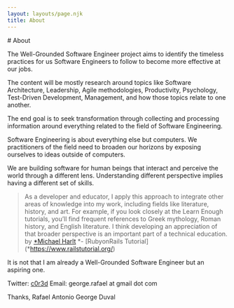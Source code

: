 ```yaml
---
layout: layouts/page.njk
title: About
---
```

\# About

The Well-Grounded Software Engineer project aims to identify the timeless practices for us Software Engineers to follow to become more effective at our jobs.

The content will be mostly research around topics like Software Architecture, Leadership, Agile methodologies, Productivity, Psychology, Test-Driven Development, Management, and how those topics relate to one another.

The end goal is to seek transformation through collecting and processing information around everything related to the field of Software Engineering.

Software Engineering is about everything else but computers. We practitioners of the field need to broaden our horizons by exposing ourselves to ideas outside of computers.

We are building software for human beings that interact and perceive the world through a different lens. Understanding different perspective implies having a different set of skills.

> As a developer and educator, I apply this approach to integrate other areas of knowledge into my work, including fields like literature, history, and art. For example, if you look closely at the Learn Enough tutorials, you’ll find frequent references to Greek mythology, Roman history, and English literature. I think developing an appreciation of that broader perspective is an important part of a technical education. by [*Michael Harlt](*https://www.michaelhartl.com/) *\- \[RubyonRails Tutorial](*https://www.railstutorial.org/)

It is not that I am already a Well-Grounded Software Engineer but an aspiring one.

Twitter: [c0r3d](khttps://twitter.com/c0r3d)
Email: george.rafael at gmail dot com

Thanks,
Rafael Antonio George Duval